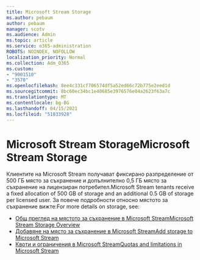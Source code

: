 ```yaml
---
title: Microsoft Stream Storage
ms.author: pebaum
author: pebaum
manager: scotv
ms.audience: Admin
ms.topic: article
ms.service: o365-administration
ROBOTS: NOINDEX, NOFOLLOW
localization_priority: Normal
ms.collection: Adm_O365
ms.custom:
- "9001510"
- "3570"
ms.openlocfilehash: 8ee4c331cf706574df5a52ed66c72b775e2eed1d
ms.sourcegitcommit: 8bc60ec34bc1e40685e3976576e04a2623f63a7c
ms.translationtype: MT
ms.contentlocale: bg-BG
ms.lasthandoff: 04/15/2021
ms.locfileid: "51833928"
---
```

# <a name="microsoft-stream-storage"></a><span data-ttu-id="34544-102">Microsoft Stream Storage</span><span class="sxs-lookup"><span data-stu-id="34544-102">Microsoft Stream Storage</span></span>

<span data-ttu-id="34544-103">Клиентите на Microsoft Stream получават фиксирано разпределение от 500 ГБ място за съхранение и допълнително 0,5 ГБ място за съхранение на лицензиран потребител.</span><span class="sxs-lookup"><span data-stu-id="34544-103">Microsoft Stream tenants receive a fixed allocation of 500 GB of storage and an additional 0.5 GB of storage per licensed user.</span></span>
<span data-ttu-id="34544-104">За повече подробности относно мястото за съхранение вижте:</span><span class="sxs-lookup"><span data-stu-id="34544-104">For more details on storage, see:</span></span>

- [<span data-ttu-id="34544-105">Общ преглед на мястото за съхранение в Microsoft Stream</span><span class="sxs-lookup"><span data-stu-id="34544-105">Microsoft Stream Storage Overview</span></span>](https://docs.microsoft.com/stream/license-overview#storage)
- [<span data-ttu-id="34544-106">Добавяне на място за съхранение в Microsoft Stream</span><span class="sxs-lookup"><span data-stu-id="34544-106">Add storage to Microsoft Stream</span></span>](https://docs.microsoft.com/stream/storage-add-on)
- [<span data-ttu-id="34544-107">Квоти и ограничения в Microsoft Stream</span><span class="sxs-lookup"><span data-stu-id="34544-107">Quotas and limitations in Microsoft Stream</span></span>](https://docs.microsoft.com/stream/quotas-and-limitations)
